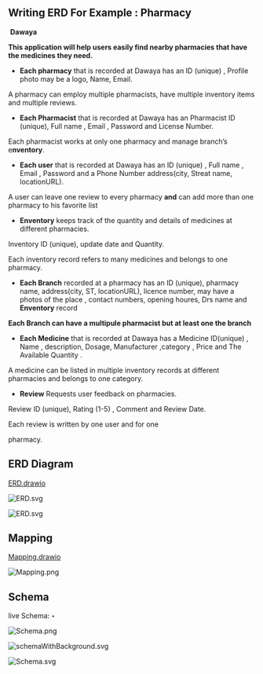 ## Writing ERD For Example : Pharmacy

 **Dawaya**

**This application will help users easily find nearby pharmacies that have the medicines they need.**

- **Each pharmacy** that is recorded at Dawaya has an ID (unique) , Profile photo may be a logo, Name, Email.

A pharmacy can employ multiple pharmacists, have multiple inventory items and multiple reviews.

- **Each Pharmacist** that is recorded at Dawaya has an Pharmacist ID (unique), Full name , Email , Password and License Number.

Each pharmacist works at only one pharmacy and manage branch’s e**nventory**.

- **Each user** that is recorded at Dawaya has an ID (unique) , Full name , Email , Password and a Phone Number address(city, Streat name, locationURL).

A user can leave one review to every pharmacy **and** can add more than one pharmacy to his favorite list

- **Enventory** keeps track of the quantity and details of medicines at different pharmacies.

Inventory ID (unique), update date and Quantity.

Each inventory record refers to many medicines and belongs to one pharmacy.

- **Each Branch** recorded at a pharmacy has an ID (unique), pharmacy name, address(city, ST, locationURL), licence number, may have a photos of the place , contact numbers, opening houres, Drs name and **Enventory** record

**Each Branch can have a multipule pharmacist but at least one the branch**

- **Each Medicine** that is recorded at Dawaya has a Medicine ID(unique) , Name , description, Dosage, Manufacturer ,category , Price and The Available Quantity .

A medicine can be listed in multiple inventory records at different pharmacies and belongs to one category.

- **Review** Requests user feedback on pharmacies.

Review ID (unique), Rating (1-5) , Comment and Review Date.

Each review is written by one user and for one

pharmacy.

## ERD Diagram

[ERD.drawio](https://prod-files-secure.s3.us-west-2.amazonaws.com/36c777e8-f9c6-4a80-87bd-4f240912062d/53ed3615-c27a-4429-8e64-b40333dfdf1a/ERD.drawio)

![ERD.svg](https://prod-files-secure.s3.us-west-2.amazonaws.com/36c777e8-f9c6-4a80-87bd-4f240912062d/22962567-09ba-4991-912b-d0ef0f5f869c/ERD.svg)

![ERD.svg](https://prod-files-secure.s3.us-west-2.amazonaws.com/36c777e8-f9c6-4a80-87bd-4f240912062d/7433ad7c-62a5-431e-9cfc-4ad18e42a861/ERD.svg)

## Mapping

[Mapping.drawio](https://prod-files-secure.s3.us-west-2.amazonaws.com/36c777e8-f9c6-4a80-87bd-4f240912062d/f9433605-617c-4f0e-b2ee-e06635c2f14d/Mapping.drawio)

![Mapping.png](https://prod-files-secure.s3.us-west-2.amazonaws.com/36c777e8-f9c6-4a80-87bd-4f240912062d/bfd16ec4-61ea-4a9a-b7e4-549ef7ce16ba/Mapping.png)

## Schema

live Schema: ‣

![Schema.png](https://prod-files-secure.s3.us-west-2.amazonaws.com/36c777e8-f9c6-4a80-87bd-4f240912062d/185d6250-e8b2-49ff-bd71-d983e5d22d1c/Schema.png)

![schemaWithBackground.svg](https://prod-files-secure.s3.us-west-2.amazonaws.com/36c777e8-f9c6-4a80-87bd-4f240912062d/a4fe1c5c-3439-4e6d-8fd6-eedaae69a481/schemaWithBackground.svg)

![Schema.svg](https://prod-files-secure.s3.us-west-2.amazonaws.com/36c777e8-f9c6-4a80-87bd-4f240912062d/0e522429-54ea-496a-bd8d-84b744acbe63/Schema.svg)